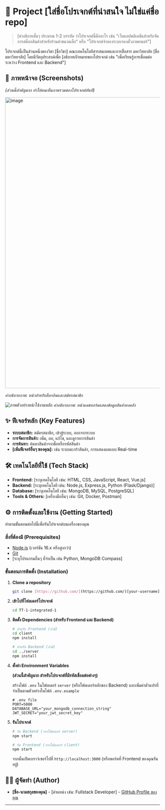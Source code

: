# 🚀 Project [ใส่ชื่อโปรเจกต์ที่น่าสนใจ ไม่ใช่แค่ชื่อ repo]

> [คำอธิบายสั้นๆ ประมาณ 1-2 บรรทัด ว่าโปรเจกต์นี้คืออะไร เช่น "เว็บแอปพลิเคชันสำหรับจัดการสต็อกสินค้าสำหรับร้านค้าขนาดเล็ก" หรือ "โปรเจกต์จำลองระบบจองตั๋วภาพยนตร์"]

โปรเจกต์นี้เป็นส่วนหนึ่งของวิชา [ชื่อวิชา] คณะเทคโนโลยีสารสนเทศและการสื่อสาร มหาวิทยาลัย [ชื่อมหาวิทยาลัย] โดยมีวัตถุประสงค์เพื่อ [อธิบายเป้าหมายของโปรเจกต์ เช่น "เพื่อเรียนรู้การเชื่อมต่อระหว่าง Frontend และ Backend"]

## 📸 ภาพหน้าจอ (Screenshots)

*(ส่วนนี้สำคัญมาก ทำให้คนเห็นภาพรวมของโปรเจกต์ทันที)*

<img width="1710" height="946" alt="image" src="https://github.com/user-attachments/assets/6c1e6632-a93d-49ca-b58d-51f583b681f6" />

*คำอธิบายภาพ: หน้าสำหรับล็อกอินและสมัครสมาชิก*

![ภาพตัวอย่างหน้าใช้งานหลัก](path/to/your/screenshot2.png)
*คำอธิบายภาพ: หน้าแดชบอร์ดแสดงข้อมูลสินค้าคงคลัง*


## ✨ ฟีเจอร์หลัก (Key Features)

* **ระบบสมาชิก:** สมัครสมาชิก, เข้าสู่ระบบ, ออกจากระบบ
* **การจัดการสินค้า:** เพิ่ม, ลบ, แก้ไข, และดูรายการสินค้า
* **การค้นหา:** ค้นหาสินค้าจากชื่อหรือรหัสสินค้า
* **[เพิ่มฟีเจอร์อื่นๆ ของคุณ]:** เช่น ระบบตะกร้าสินค้า, การแสดงผลแบบ Real-time


## 🛠️ เทคโนโลยีที่ใช้ (Tech Stack)

* **Frontend:** [ระบุเทคโนโลยี เช่น: HTML, CSS, JavaScript, React, Vue.js]
* **Backend:** [ระบุเทคโนโลยี เช่น: Node.js, Express.js, Python (Flask/Django)]
* **Database:** [ระบุเทคโนโลยี เช่น: MongoDB, MySQL, PostgreSQL]
* **Tools & Others:** [เครื่องมืออื่นๆ เช่น: Git, Docker, Postman]


## ⚙️ การติดตั้งและใช้งาน (Getting Started)

ทำตามขั้นตอนต่อไปนี้เพื่อรันโปรเจกต์บนเครื่องของคุณ

### สิ่งที่ต้องมี (Prerequisites)

* [Node.js](https://nodejs.org/) (เวอร์ชัน 16.x หรือสูงกว่า)
* [Git](https://git-scm.com/)
* [ระบุโปรแกรมอื่นๆ ที่จำเป็น เช่น Python, MongoDB Compass]

### ขั้นตอนการติดตั้ง (Installation)

1.  **Clone a repository**
    ```sh
    git clone [https://github.com/](https://github.com/)[your-username]/TT-1-integrated-1.git
    ```

2.  **เข้าไปที่โฟลเดอร์โปรเจกต์**
    ```sh
    cd TT-1-integrated-1
    ```

3.  **ติดตั้ง Dependencies (สำหรับ Frontend และ Backend)**
    ```sh
    # สำหรับ Frontend (ถ้ามี)
    cd client
    npm install

    # สำหรับ Backend (ถ้ามี)
    cd ../server
    npm install
    ```

4.  **ตั้งค่า Environment Variables**

    **(ส่วนนี้สำคัญมาก สำหรับโปรเจกต์ที่มีรหัสเชื่อมต่อต่างๆ)**

    สร้างไฟล์ `.env` ในโฟลเดอร์ `server` (หรือโฟลเดอร์หลักของ Backend) และเพิ่มค่าตัวแปรที่จำเป็นตามตัวอย่างในไฟล์ `.env.example`
    ```
    # .env file
    PORT=5000
    DATABASE_URL="your_mongodb_connection_string"
    JWT_SECRET="your_jwt_secret_key"
    ```

5.  **รันโปรเจกต์**
    ```sh
    # รัน Backend (จากโฟลเดอร์ server)
    npm start

    # รัน Frontend (จากโฟลเดอร์ client)
    npm start
    ```
    จากนั้นเปิดเบราว์เซอร์ไปที่ `http://localhost:3000` (หรือพอร์ตที่ Frontend ของคุณรันอยู่)


## 🧑‍💻 ผู้จัดทำ (Author)

* **[ชื่อ-นามสกุลของคุณ]** - [ตำแหน่ง เช่น: Fullstack Developer] - [GitHub Profile ของคุณ](https://github.com/your-username)

---
